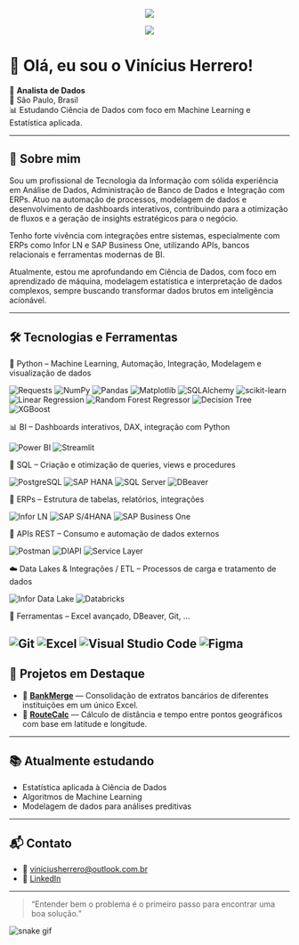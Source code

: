 <!-- Banner topo -->
<p align="center">
  <img src="https://capsule-render.vercel.app/api?type=waving&color=0:0A66C2,100:0072b1&height=200&section=header&text=Vinícius%20Herrero&fontSize=40&fontColor=ffffff" />
</p>

<p align="center">
  <img src="https://readme-typing-svg.herokuapp.com?font=Fira+Code&weight=500&size=22&pause=1000&center=true&vCenter=true&width=435&lines=Analista+de+Dados;Especialista+em+Automação;Power+BI+%7C+Python+%7C+SQL;Transformando+dados+em+decisões" />
</p>

# 👋 Olá, eu sou o Vinícius Herrero!

🎯 **Analista de Dados**  
📍 São Paulo, Brasil  
📊 Estudando Ciência de Dados com foco em Machine Learning e Estatística aplicada.

---

## 🧠 Sobre mim

Sou um profissional de Tecnologia da Informação com sólida experiência em Análise de Dados, Administração de Banco de Dados e Integração com ERPs. Atuo na automação de processos, modelagem de dados e desenvolvimento de dashboards interativos, contribuindo para a otimização de fluxos e a geração de insights estratégicos para o negócio.

Tenho forte vivência com integrações entre sistemas, especialmente com ERPs como Infor LN e SAP Business One, utilizando APIs, bancos relacionais e ferramentas modernas de BI.

Atualmente, estou me aprofundando em Ciência de Dados, com foco em aprendizado de máquina, modelagem estatística e interpretação de dados complexos, sempre buscando transformar dados brutos em inteligência acionável.

---

## 🛠️ Tecnologias e Ferramentas






🐍 Python – Machine Learning, Automação, Integração, Modelagem e visualização de dados

![Requests](https://img.shields.io/badge/-Requests-2D5D89?style=for-the-badge&logo=python&logoColor=white)
![NumPy](https://img.shields.io/badge/-NumPy-013243?style=for-the-badge&logo=numpy&logoColor=white)
![Pandas](https://img.shields.io/badge/-Pandas-150458?style=for-the-badge&logo=pandas&logoColor=white)
![Matplotlib](https://img.shields.io/badge/-Matplotlib-11557C?style=for-the-badge&logo=plotly&logoColor=white)
![SQLAlchemy](https://img.shields.io/badge/-SQLAlchemy-FF6C37?style=for-the-badge&logo=python&logoColor=white)
![scikit-learn](https://img.shields.io/badge/-scikit--learn-F7931E?style=for-the-badge&logo=scikit-learn&logoColor=white)
![Linear Regression](https://img.shields.io/badge/-Linear%20Regression-4CAF50?style=for-the-badge&logo=python&logoColor=white)
![Random Forest Regressor](https://img.shields.io/badge/-Random%20Forest%20Regressor-8BC34A?style=for-the-badge&logo=python&logoColor=white)
![Decision Tree](https://img.shields.io/badge/-Decision%20Tree-CDDC39?style=for-the-badge&logo=python&logoColor=white)
![XGBoost](https://img.shields.io/badge/-XGBoost-FF6E00?style=for-the-badge&logo=xgboost&logoColor=white)

📊 BI – Dashboards interativos, DAX, integração com Python

![Power BI](https://img.shields.io/badge/-Power%20BI-F2C811?style=for-the-badge&logo=powerbi&logoColor=black)
![Streamlit](https://img.shields.io/badge/-Streamlit-FF4B4B?style=for-the-badge&logo=streamlit&logoColor=white)

🧠 SQL – Criação e otimização de queries, views e procedures

![PostgreSQL](https://img.shields.io/badge/-PostgreSQL-336791?style=for-the-badge&logo=postgresql&logoColor=white)
![SAP HANA](https://img.shields.io/badge/-SAP%20HANA-0FAAFF?style=for-the-badge&logo=sap&logoColor=white)
![SQL Server](https://img.shields.io/badge/-SQL%20Server-CC2927?style=for-the-badge&logo=microsoftsqlserver&logoColor=white)
![DBeaver](https://img.shields.io/badge/-DBeaver-372923?style=for-the-badge&logo=dbeaver&logoColor=white)

🏢 ERPs – Estrutura de tabelas, relatórios, integrações

![Infor LN](https://img.shields.io/badge/-Infor%20LN-FF0000?style=for-the-badge&logo=ibm&logoColor=white)
![SAP S/4HANA](https://img.shields.io/badge/-SAP%20S%2F4HANA-0FAAFF?style=for-the-badge&logo=sap&logoColor=white)
![SAP Business One](https://img.shields.io/badge/-SAP%20Business%20One-000000?style=for-the-badge&logo=sap&logoColor=white)

🔁 APIs REST – Consumo e automação de dados externos

![Postman](https://img.shields.io/badge/-Postman-FF6C37?style=for-the-badge&logo=postman&logoColor=white)
![DIAPI](https://img.shields.io/badge/-SAP%20DIAPI-000000?style=for-the-badge&logo=sap&logoColor=white)
![Service Layer](https://img.shields.io/badge/-SAP%20Service%20Layer-3C3C3C?style=for-the-badge&logo=powerbi&logoColor=yellow)

☁️ Data Lakes & Integrações / ETL – Processos de carga e tratamento de dados

![Infor Data Lake](https://img.shields.io/badge/-Data%20Lake-1F6FEB?style=for-the-badge&logo=azuredevops&logoColor=white)
![Databricks](https://img.shields.io/badge/Databricks-FF342E?style=for-the-badge&logo=databricks&logoColor=white)


🧰 Ferramentas – Excel avançado, DBeaver, Git, ...

![Git](https://img.shields.io/badge/-Git-F05032?style=for-the-badge&logo=git&logoColor=white)
![Excel](https://img.shields.io/badge/-Excel-217346?style=for-the-badge&logo=microsoftexcel&logoColor=white)
![Visual Studio Code](https://img.shields.io/badge/-VS%20Code-007ACC?style=for-the-badge&logo=visual-studio-code&logoColor=white)
![Figma](https://img.shields.io/badge/-Figma-150458?style=for-the-badge&logo=figma&logoColor=white)
---

## 🚀 Projetos em Destaque

- 📌 **[BankMerge](https://github.com/Vinicius-Herrero/BankMerge)** — Consolidação de extratos bancários de diferentes instituições em um único Excel.
- 📌 **[RouteCalc](https://github.com/Vinicius-Herrero/RouteCalc)** — Cálculo de distância e tempo entre pontos geográficos com base em latitude e longitude.

---

## 📚 Atualmente estudando

- Estatística aplicada à Ciência de Dados  
- Algoritmos de Machine Learning  
- Modelagem de dados para análises preditivas  

---


## 📬 Contato

- 📧 viniciusherrero@outlook.com.br
- 💼 [LinkedIn](https://www.linkedin.com/in/vinicius-herrero/)  


---

> “Entender bem o problema é o primeiro passo para encontrar uma boa solução.”

![snake gif](https://github.com/Vinicius-Herrero/Vinicius-Herrero/blob/output/github-contribution-grid-snake.svg)

